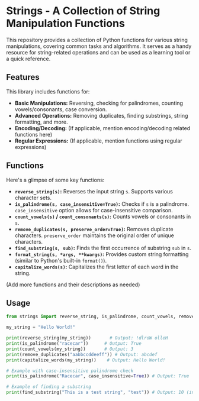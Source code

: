 # Strings - A Collection of String Manipulation Functions

This repository provides a collection of Python functions for various string manipulations, covering common tasks and algorithms.  It serves as a handy resource for string-related operations and can be used as a learning tool or a quick reference.

## Features

This library includes functions for:

* **Basic Manipulations:** Reversing, checking for palindromes, counting vowels/consonants, case conversion.
* **Advanced Operations:** Removing duplicates, finding substrings, string formatting, and more.
* **Encoding/Decoding:** (If applicable, mention encoding/decoding related functions here)
* **Regular Expressions:** (If applicable, mention functions using regular expressions)

## Functions

Here's a glimpse of some key functions:

* **`reverse_string(s)`:** Reverses the input string `s`.  Supports various character sets.
* **`is_palindrome(s, case_insensitive=True)`:** Checks if `s` is a palindrome.  `case_insensitive` option allows for case-insensitive comparison.
* **`count_vowels(s)` / `count_consonants(s)`:** Counts vowels or consonants in `s`.
* **`remove_duplicates(s, preserve_order=True)`:** Removes duplicate characters. `preserve_order` maintains the original order of unique characters.
* **`find_substring(s, sub)`:** Finds the first occurrence of substring `sub` in `s`.
* **`format_string(s, *args, **kwargs)`:**  Provides custom string formatting (similar to Python's built-in `format()`).
* **`capitalize_words(s)`:** Capitalizes the first letter of each word in the string.

(Add more functions and their descriptions as needed)

## Usage

```python
from strings import reverse_string, is_palindrome, count_vowels, remove_duplicates, capitalize_words

my_string = "Hello World!"

print(reverse_string(my_string))       # Output: !dlroW olleH
print(is_palindrome("racecar"))      # Output: True
print(count_vowels(my_string))       # Output: 3
print(remove_duplicates("aabbccddeeff")) # Output: abcdef
print(capitalize_words(my_string))    # Output: Hello World!

# Example with case-insensitive palindrome check
print(is_palindrome("Racecar", case_insensitive=True)) # Output: True

# Example of finding a substring
print(find_substring("This is a test string", "test")) # Output: 10 (index of "test")
